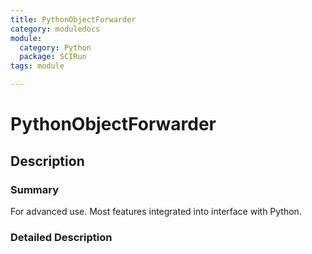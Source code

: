 ```yaml
---
title: PythonObjectForwarder
category: moduledocs
module:
  category: Python
  package: SCIRun
tags: module

---
```


# PythonObjectForwarder

## Description

### Summary

For advanced use. Most features integrated into interface with Python. 

### Detailed Description
